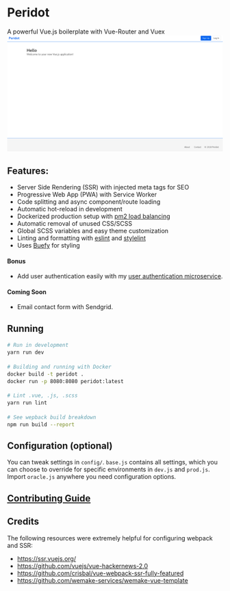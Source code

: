 
# Peridot
A powerful Vue.js boilerplate with Vue-Router and Vuex
![Screenshot](./docs/readme_resources/homepage.png)

## Features:
* Server Side Rendering (SSR) with injected meta tags for SEO
* Progressive Web App (PWA) with Service Worker
* Code splitting and async component/route loading
* Automatic hot-reload in development
* Dockerized production setup with [pm2 load balancing](https://github.com/Unitech/pm2)
* Automatic removal of unused CSS/SCSS
* Global SCSS variables and easy theme customization
* Linting and formatting with [eslint](https://github.com/eslint/eslint) and [stylelint](https://github.com/stylelint/stylelint)
* Uses [Buefy](https://buefy.github.io/#/) for styling

#### Bonus
* Add user authentication easily with my [user authentication microservice](https://github.com/Gingernaut/microAuth).

#### Coming Soon
* Email contact form with Sendgrid.

## Running
```bash
# Run in development
yarn run dev

# Building and running with Docker
docker build -t peridot .
docker run -p 8080:8080 peridot:latest

# Lint .vue, .js, .scss
yarn run lint

# See wepback build breakdown
npm run build --report

```

## Configuration (optional)
You can tweak settings in `config/`. `base.js` contains all settings, which you can choose to override for specific environments in `dev.js` and `prod.js`. Import `oracle.js` anywhere you need configuration options.


## [Contributing Guide](./docs/contributing.md)

## Credits
The following resources were extremely helpful for configuring webpack and SSR:
* https://ssr.vuejs.org/
* https://github.com/vuejs/vue-hackernews-2.0
* https://github.com/crisbal/vue-webpack-ssr-fully-featured
* https://github.com/wemake-services/wemake-vue-template